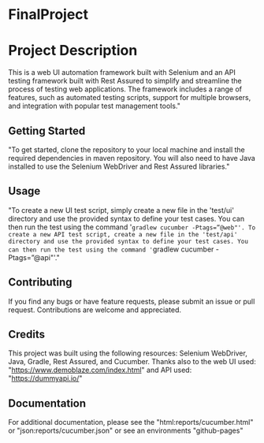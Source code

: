 # FinalProject

# Project Description
This is a web UI automation framework built with Selenium and an API testing framework built with Rest Assured to simplify and streamline the process of testing web applications. The framework includes a range of features, such as automated testing scripts, support for multiple browsers, and integration with popular test management tools."

## Getting Started
"To get started, clone the repository to your local machine and install the required dependencies in maven repository. You will also need to have Java installed to use the Selenium WebDriver and Rest Assured libraries."

## Usage
"To create a new UI test script, simply create a new file in the 'test/ui' directory and use the provided syntax to define your test cases. You can then run the test using the command '`gradlew cucumber -Ptags=”@web"'. To create a new API test script, create a new file in the 'test/api' directory and use the provided syntax to define your test cases. You can then run the test using the command '`gradlew cucumber -Ptags=”@api"'."

## Contributing
If you find any bugs or have feature requests, please submit an issue or pull request. Contributions are welcome and appreciated.

## Credits
This project was built using the following resources: Selenium WebDriver, Java, Gradle, Rest Assured, and Cucumber. 
Thanks also to the web UI used: "https://www.demoblaze.com/index.html" and API used: "https://dummyapi.io/"

## Documentation
For additional documentation, please see the "html:reports/cucumber.html" or "json:reports/cucumber.json" or see an environments "github-pages"
